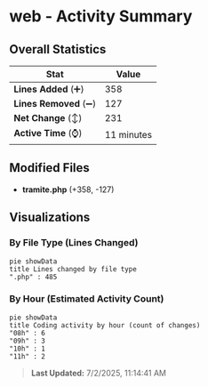 # web - Activity Summary 

## Overall Statistics

| Stat                   | Value                                                             |
| ---------------------- | ----------------------------------------------------------------- |
| **Lines Added** (➕)   | 358                                          |
| **Lines Removed** (➖) | 127                                        |
| **Net Change** (↕)    | 231                |
| **Active Time** (⌚)   | 11 minutes |


## Modified Files
- **tramite.php** (+358, -127)

## Visualizations

### By File Type (Lines Changed)

```mermaid
pie showData
title Lines changed by file type
".php" : 485
```

### By Hour (Estimated Activity Count)

```mermaid
pie showData
title Coding activity by hour (count of changes)
"08h" : 6
"09h" : 3
"10h" : 1
"11h" : 2
```


> **Last Updated:** 7/2/2025, 11:14:41 AM